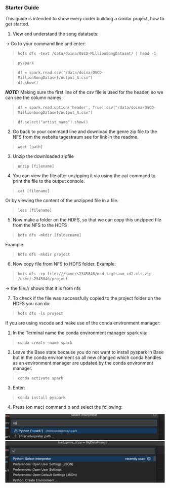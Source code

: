 ### Starter Guide 

This guide is intended to show every coder building a similar project, how to get started. 

1. View and understand the song datatsets:

 &rarr; Go to your command line and enter:

>```  
> hdfs dfs -text /data/doina/OSCD-MillionSongDataset/ | head -1
>``` 

>```
> pyspark
>```

>```
> df = spark.read.csv("/data/doina/OSCD-MillionSongDataset/output_A.csv")
> df.show()
>```

**_NOTE:_**  Making sure the first line of the csv file is used for the header, so we can see the column names. 
>````
> df = spark.read.option('header', True).csv("/data/doina/OSCD-MillionSongDataset/output_A.csv")
>``````

>```
> df.select("artist_name").show()
>```

2. Go back to your command line and download the genre zip file to the NFS from the website tagestraum see for link in the readme.

>```
> wget [path]
>```

3. Unzip the downloaded zipfile
>```
> unzip [filename]
>```

4. You can view the file after unzipping it via using the cat command to print the file to the output console.
>```
> cat [filename]
>```

Or by viewing the content of the unzipped file in a file.

>```
> less [filename]
>```

5. Now make a folder on the HDFS, so that we can copy this unzipped file from the NFS to the HDFS
>```
> hdfs dfs -mkdir [foldername]
>```

Example:
>```
> hdfs dfs -mkdir project
>```


6. Now copy file from NFS to HDFS folder. 
Example:

>```
> hdfs dfs -cp file:///home/s2345846/msd_tagtraum_cd2.cls.zip     /user/s2345846/project
>```
&rarr; the file:// shows that it is from nfs

7. To check if the file was successfully copied to the project folder on the HDFS you can do:
>```
> hdfs dfs -ls project
>```

If you are using vscode and make use of the conda environment manager:

1. In the Terminal name the conda environment manager spark via:
>```
> conda create —name spark
>```

2. Leave the Base state because you do not want to install pyspark in Base but in the conda environment so all new changed which conda handles as an environment manager are updated by the conda environment manager.
>```
> conda activate spark
>```

3. Enter:
>```
> conda install pyspark
>```

4. Press (on mac) command p and select the following:

<img style='margin-right: auto; marign-left: auto;' src='Screen Shot 2023-12-21 at 16.28.43.png'/>

<img style='margin-right: auto; marign-left: auto;' src='Screen Shot 2023-12-21 at 16.28.23.png'/>














